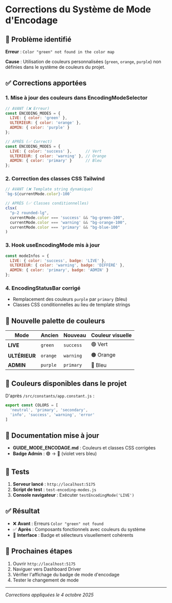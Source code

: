 # Corrections du Système de Mode d'Encodage

## 🚨 Problème identifié

**Erreur** : `Color "green" not found in the color map`

**Cause** : Utilisation de couleurs personnalisées (`green`, `orange`, `purple`) non définies dans le système de couleurs du projet.

## ✅ Corrections apportées

### 1. **Mise à jour des couleurs dans EncodingModeSelector**
```javascript
// AVANT (❌ Erreur)
const ENCODING_MODES = {
  LIVE: { color: 'green' },
  ULTERIEUR: { color: 'orange' },
  ADMIN: { color: 'purple' }
};

// APRÈS (✅ Correct)
const ENCODING_MODES = {
  LIVE: { color: 'success' },      // Vert
  ULTERIEUR: { color: 'warning' }, // Orange  
  ADMIN: { color: 'primary' }      // Bleu
};
```

### 2. **Correction des classes CSS Tailwind**
```javascript
// AVANT (❌ Template string dynamique)
`bg-${currentMode.color}-100`

// APRÈS (✅ Classes conditionnelles)
clsx(
  "p-2 rounded-lg",
  currentMode.color === 'success' && "bg-green-100",
  currentMode.color === 'warning' && "bg-orange-100", 
  currentMode.color === 'primary' && "bg-blue-100"
)
```

### 3. **Hook useEncodingMode mis à jour**
```javascript
const modeInfos = {
  LIVE: { color: 'success', badge: 'LIVE' },
  ULTERIEUR: { color: 'warning', badge: 'DIFFÉRÉ' },
  ADMIN: { color: 'primary', badge: 'ADMIN' }
};
```

### 4. **EncodingStatusBar corrigé**
- Remplacement des couleurs `purple` par `primary` (bleu)
- Classes CSS conditionnelles au lieu de template strings

## 🎨 Nouvelle palette de couleurs

| Mode | Ancien | Nouveau | Couleur visuelle |
|------|--------|---------|------------------|
| **LIVE** | `green` | `success` | 🟢 Vert |
| **ULTÉRIEUR** | `orange` | `warning` | 🟠 Orange |
| **ADMIN** | `purple` | `primary` | 🔵 Bleu |

## 🔧 Couleurs disponibles dans le projet

D'après `/src/constants/app.constant.js` :
```javascript
export const COLORS = [
  'neutral', 'primary', 'secondary', 
  'info', 'success', 'warning', 'error'
]
```

## 📝 Documentation mise à jour

- **GUIDE_MODE_ENCODAGE.md** : Couleurs et classes CSS corrigées
- **Badge Admin** : 🟣 → 🔵 (violet vers bleu)

## 🧪 Tests

1. **Serveur lancé** : `http://localhost:5175`
2. **Script de test** : `test-encoding-modes.js`
3. **Console navigateur** : Exécuter `testEncodingMode('LIVE')`

## ✅ Résultat

- ❌ **Avant** : Erreurs `Color "green" not found`
- ✅ **Après** : Composants fonctionnels avec couleurs du système
- 🎯 **Interface** : Badge et sélecteurs visuellement cohérents

## 🚀 Prochaines étapes

1. Ouvrir `http://localhost:5175`
2. Naviguer vers Dashboard Driver
3. Vérifier l'affichage du badge de mode d'encodage
4. Tester le changement de mode

---

*Corrections appliquées le 4 octobre 2025*